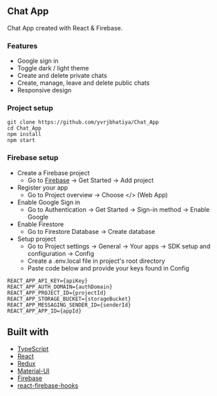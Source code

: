 ## Chat App

Chat App created with React & Firebase.

### Features

- Google sign in
- Toggle dark / light theme
- Create and delete private chats
- Create, manage, leave and delete public chats
- Responsive design


### Project setup

```
git clone https://github.com/yvrjbhatiya/Chat_App
cd Chat_App
npm install
npm start
```

### Firebase setup

- Create a Firebase project
  - Go to [Firebase](https://firebase.google.com/) &rarr; Get Started &rarr; Add project
- Register your app
  - Go to Project overview &rarr; Choose </> (Web App)
- Enable Google Sign in
  - Go to Authentication &rarr; Get Started &rarr; Sign-in method &rarr; Enable Google
- Enable Firestore
  - Go to Firestore Database &rarr; Create database
- Setup project
  - Go to Project settings &rarr; General &rarr; Your apps &rarr; SDK setup and configuration &rarr; Config
  - Create a .env.local file in project's root directory
  - Paste code below and provide your keys found in Config

```
REACT_APP_API_KEY={apiKey}
REACT_APP_AUTH_DOMAIN={authDomain}
REACT_APP_PROJECT_ID={projectId}
REACT_APP_STORAGE_BUCKET={storageBucket}
REACT_APP_MESSAGING_SENDER_ID={senderId}
REACT_APP_APP_ID={appId}
```

## Built with

- [TypeScript](https://www.typescriptlang.org/)
- [React](https://reactjs.org/)
- [Redux](https://redux.js.org/)
- [Material-UI](https://material-ui.com/)
- [Firebase](https://firebase.google.com/)
- [react-firebase-hooks](https://github.com/CSFrequency/react-firebase-hooks)


